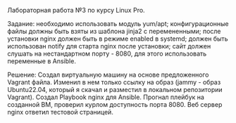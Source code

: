Лабораторная работа №3 по курсу Linux Pro.

Задание:
	необходимо использовать модуль yum/apt;
	конфигурационные файлы должны быть взяты из шаблона jinja2 с перемененными;
	после установки nginx должен быть в режиме enabled в systemd;
	должен быть использован notify для старта nginx после установки;
	сайт должен слушать на нестандартном порту - 8080, для этого использовать переменные в Ansible.

Решение:
Создал виртуальную машину на основе предложенного Vagrant файла. Изменил в нем только ссылку на образ (jammy - образ Ubuntu22.04, который я скачал и разместил в локальном репозитории Vagrant).
Создал Playbook nginx для Ansible. Прогнал плейбук на созданной ВМ, проверил курлом доступность порта 8080. Веб сервер nginx ответил тестовой страницей. 
